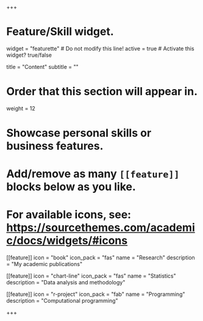 +++
# Feature/Skill widget.
widget = "featurette"  # Do not modify this line!
active = true  # Activate this widget? true/false

title = "Content"
subtitle = ""

# Order that this section will appear in.
weight = 12

# Showcase personal skills or business features.
# 
# Add/remove as many `[[feature]]` blocks below as you like.
# 
# For available icons, see: https://sourcethemes.com/academic/docs/widgets/#icons

[[feature]]
  icon = "book"
  icon_pack = "fas"
  name = "Research"
  description = "My academic publications"
  
[[feature]]
  icon = "chart-line"
  icon_pack = "fas"
  name = "Statistics"
  description = "Data analysis and methodology"  
  
[[feature]]
  icon = "r-project"
  icon_pack = "fab"
  name = "Programming"
  description = "Computational programming"

+++
